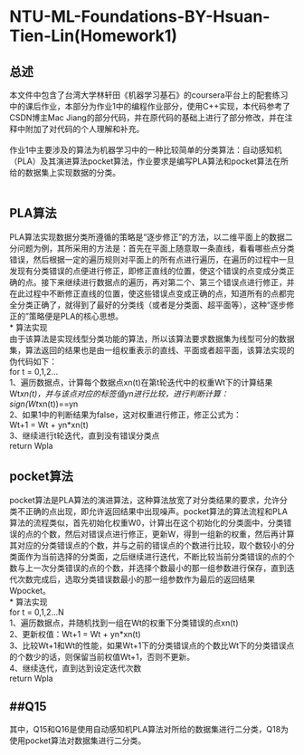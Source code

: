 NTU-ML-Foundations-BY-Hsuan-Tien-Lin(Homework1)
===
总述
---
  本文件中包含了台湾大学林轩田《机器学习基石》的coursera平台上的配套练习中的课后作业，本部分为作业1中的编程作业部分，使用C++实现，本代码参考了CSDN博主Mac Jiang的部分代码，并在原代码的基础上进行了部分修改，并在注释中附加了对代码的个人理解和补充。<br>
<br>
  作业1中主要涉及的算法为机器学习中的一种比较简单的分类算法：自动感知机（PLA）及其演进算法pocket算法，作业要求是编写PLA算法和pocket算法在所给的数据集上实现数据的分类。<br>
<br>
## PLA算法<br>
  PLA算法实现数据分类所遵循的策略是“逐步修正”的方法，以二维平面上的数据二分问题为例，其所采用的方法是：首先在平面上随意取一条直线，看看哪些点分类错误，然后根据一定的遍历规则对平面上的所有点进行遍历，在遍历的过程中一旦发现有分类错误的点便进行修正，即修正直线的位置，使这个错误的点变成分类正确的点。接下来继续进行数据点的遍历，再对第二个、第三个错误点进行修正，并在此过程中不断修正直线的位置，使这些错误点变成正确的点，知道所有的点都完全分类正确了，就得到了最好的分类线（或者是分类面、超平面等），这种“逐步修正的”策略便是PLA的核心思想。<br>
    * 算法实现<br>
    由于该算法是实现线型分类功能的算法，所以该算法要求数据集为线型可分的数据集，算法返回的结果也是由一组权重表示的直线、平面或者超平面，该算法实现的伪代码如下：<br>
    for t = 0,1,2...<br>
      1、遍历数据点，计算每个数据点xn(t)在第t轮迭代中的权重Wt下的计算结果Wt*xn(t)，并与该点对应的标签值yn进行比较，进行判断计算：<br>
      sign(Wt*xn(t))==yn<br>
      2、如果1中的判断结果为false，这对权重进行修正，修正公式为：<br>
      Wt+1 = Wt + yn*xn(t)<br>
      3、继续进行t轮迭代，直到没有错误分类点<br>
    return Wpla<br>
 ## pocket算法<br>
  pocket算法是PLA算法的演进算法，这种算法放宽了对分类结果的要求，允许分类不正确的点出现，即允许返回结果中出现噪声。pocket算法的算法流程和PLA算法的流程类似，首先初始化权重W0，计算出在这个初始化的分类面中，分类错误的点的个数，然后对错误点进行修正，更新W，得到一组新的权重，然后再计算其对应的分类错误点的个数，并与之前的错误点的个数进行比较，取个数较小的分类面作为当前选择的分类面，之后继续进行迭代，不断比较当前分类错误的点的个数与上一次分类错误的点的个数，并选择个数最小的那一组参数进行保存，直到迭代次数完成后，选取分类错误数最小的那一组参数作为最后的返回结果Wpocket。<br>
    * 算法实现<br>
    for t = 0,1,2...N<br>
      1、遍历数据点，并随机找到一组在Wt的权重下分类错误的点xn(t)<br>
      2、更新权值：Wt+1 = Wt + yn*xn(t)<br>
      3、比较Wt+1和Wt的性能，如果Wt+1下的分类错误点的个数比Wt下的分类错误点的个数少的话，则保留当前权值Wt+1，否则不更新。<br>
      4、继续迭代，直到达到设定迭代次数<br>
    return Wpla<br>
  
##Q15
---

其中，Q15和Q16是使用自动感知机PLA算法对所给的数据集进行二分类，Q18为使用pocket算法对数据集进行二分类。
